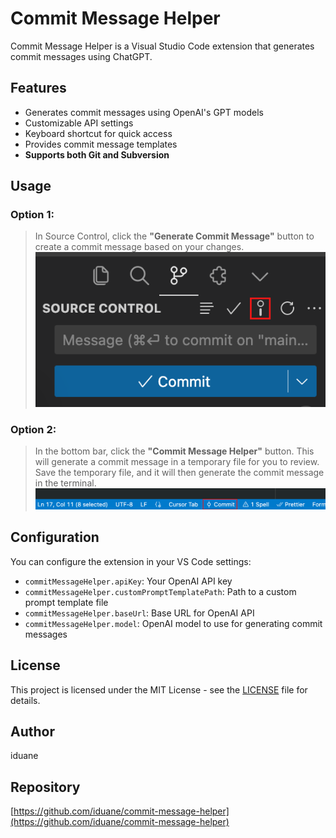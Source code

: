 # Commit Message Helper

Commit Message Helper is a Visual Studio Code extension that generates commit messages using ChatGPT.

## Features

- Generates commit messages using OpenAI's GPT models
- Customizable API settings
- Keyboard shortcut for quick access
- Provides commit message templates
- **Supports both Git and Subversion**

## Usage

### Option 1:
> In Source Control, click the **"Generate Commit Message"** button to create a commit message based on your changes.
![via Source Control](./doc/source-control.png)

### Option 2:
> In the bottom bar, click the **"Commit Message Helper"** button. This will generate a commit message in a temporary file for you to review. Save the temporary file, and it will then generate the commit message in the terminal.
![via Status Bar](./doc/status-bar.png)


## Configuration

You can configure the extension in your VS Code settings:

- `commitMessageHelper.apiKey`: Your OpenAI API key
- `commitMessageHelper.customPromptTemplatePath`: Path to a custom prompt template file
- `commitMessageHelper.baseUrl`: Base URL for OpenAI API
- `commitMessageHelper.model`: OpenAI model to use for generating commit messages

## License

This project is licensed under the MIT License - see the [LICENSE](LICENSE) file for details.

## Author

iduane

## Repository

[https://github.com/iduane/commit-message-helper](https://github.com/iduane/commit-message-helper)
